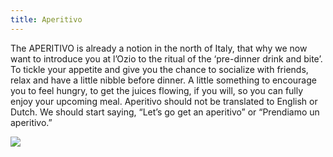 ```yaml
---
title: Aperitivo
---
```



The APERITIVO is already a notion in the north of Italy, that why we now want to introduce you at l’Ozio to the ritual of the ‘pre-dinner drink and bite’. To tickle your appetite and give you the chance to socialize with friends, relax and have a little nibble before dinner. A little something to encourage you to feel hungry, to get the juices flowing, if you will, so you can fully enjoy your upcoming meal. Aperitivo should not be translated to English or Dutch. We should start saying, “Let’s go get an aperitivo” or “Prendiamo un aperitivo.”

![](/uploads/versions/dsc-0006---x----3872-2592x---.jpg)
